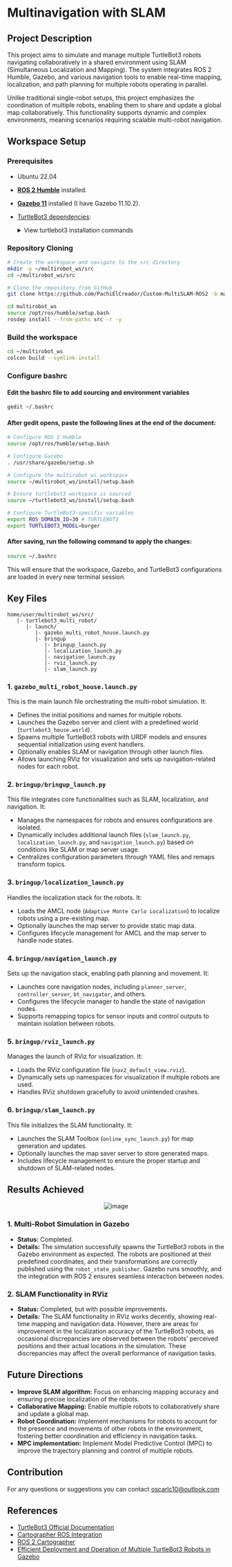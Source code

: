 # Multinavigation with SLAM

## Project Description

This project aims to simulate and manage multiple TurtleBot3 robots navigating collaboratively in a shared environment using SLAM (Simultaneous Localization and Mapping). The system integrates ROS 2 Humble, Gazebo, and various navigation tools to enable real-time mapping, localization, and path planning for multiple robots operating in parallel.

Unlike traditional single-robot setups, this project emphasizes the coordination of multiple robots, enabling them to share and update a global map collaboratively. This functionality supports dynamic and complex environments, meaning scenarios requiring scalable multi-robot navigation.

## Workspace Setup

### Prerequisites
- Ubuntu 22.04
- [**ROS 2 Humble**](https://docs.ros.org/en/humble/Installation/Ubuntu-Install-Debs.html) installed.
- [**Gazebo 11**](https://installati.one/install-gazebo-ubuntu-22-04/) installed (I have Gazebo 11.10.2).
- [TurtleBot3 dependencies](https://emanual.robotis.com/docs/en/platform/turtlebot3/quick-start/):
  <details>
    <summary>View turtlebot3 installation commands</summary>
  
    ```bash
    # Dependent ROS2 Packages
    sudo apt install ros-humble-gazebo-*
    
    sudo apt install ros-humble-cartographer
    sudo apt install ros-humble-cartographer-ros
  
    sudo apt install ros-humble-navigation2
    sudo apt install ros-humble-nav2-bringup
    
    # Install TurtleBot3 Packages
    mkdir -p ~/turtlebot3_ws/src
    cd ~/turtlebot3_ws/src/
    git clone -b humble https://github.com/ROBOTIS-GIT/DynamixelSDK.git
    git clone -b humble https://github.com/ROBOTIS-GIT/turtlebot3_msgs.git
    git clone -b humble https://github.com/ROBOTIS-GIT/turtlebot3.git
    git clone -b humble https://github.com/ROBOTIS-GIT/turtlebot3_simulations.git
    sudo apt install python3-colcon-common-extensions
  
    # Install tb3 simulation package
    git clone -b humble https://github.com/ROBOTIS-GIT/turtlebot3_simulations.git
  
    # Build the workspace
    cd ~/turtlebot3_ws
    colcon build --symlink-install
    echo 'source ~/turtlebot3_ws/install/setup.bash' >> ~/.bashrc
    source ~/.bashrc
    ```
  
  </details>

### Repository Cloning

```bash
# Create the workspace and navigate to the src directory
mkdir -p ~/multirobot_ws/src
cd ~/multirobot_ws/src

# Clone the repository from GitHub
git clone https://github.com/PachiElCreador/Custom-MultiSLAM-ROS2 -b main

cd multirobot_ws
source /opt/ros/humble/setup.bash
rosdep install --from-paths src -r -y
```
### Build the workspace

```bash
cd ~/multirobot_ws
colcon build --symlink-install
```

### Configure bashrc
#### Edit the bashrc file to add sourcing and environment variables
```bash
gedit ~/.bashrc
```

#### After gedit opens, paste the following lines at the end of the document:
```bash
# Configure ROS 2 Humble
source /opt/ros/humble/setup.bash

# Configure Gazebo
. /usr/share/gazebo/setup.sh

# Configure the multirobot_ws workspace
source ~/multirobot_ws/install/setup.bash

# Ensure turtlebot3 workspace is sourced
source ~/turtlebot3_ws/install/setup.bash

# Configure TurtleBot3-specific variables
export ROS_DOMAIN_ID=30 # TURTLEBOT3
export TURTLEBOT3_MODEL=burger
```
#### After saving, run the following command to apply the changes:
```bash
source ~/.bashrc
```
This will ensure that the workspace, Gazebo, and TurtleBot3 configurations are loaded in every new terminal session.

## Key Files

```plaintext
home/user/multirobot_ws/src/
   |- turtlebot3_multi_robot/
      |- launch/
         |- gazebo_multi_robot_house.launch.py
         |- bringup
            |- bringup_launch.py
            |- localization_launch.py
            |- navigation_launch.py
            |- rviz_launch.py
            |- slam_launch.py
```

### **1. `gazebo_multi_robot_house.launch.py`**
This is the main launch file orchestrating the multi-robot simulation. It:
- Defines the initial positions and names for multiple robots.
- Launches the Gazebo server and client with a predefined world (`turtlebot3_house.world`).
- Spawns multiple TurtleBot3 robots with URDF models and ensures sequential initialization using event handlers.
- Optionally enables SLAM or navigation through other launch files.
- Allows launching RViz for visualization and sets up navigation-related nodes for each robot.


### **2. `bringup/bringup_launch.py`**
This file integrates core functionalities such as SLAM, localization, and navigation. It:
- Manages the namespaces for robots and ensures configurations are isolated.
- Dynamically includes additional launch files (`slam_launch.py`, `localization_launch.py`, and `navigation_launch.py`) based on conditions like SLAM or map server usage.
- Centralizes configuration parameters through YAML files and remaps transform topics.


### **3. `bringup/localization_launch.py`**
Handles the localization stack for the robots. It:
- Loads the AMCL node (`Adaptive Monte Carlo Localization`) to localize robots using a pre-existing map.
- Optionally launches the map server to provide static map data.
- Configures lifecycle management for AMCL and the map server to handle node states.


### **4. `bringup/navigation_launch.py`**
Sets up the navigation stack, enabling path planning and movement. It:
- Launches core navigation nodes, including `planner_server`, `controller_server`, `bt_navigator`, and others.
- Configures the lifecycle manager to handle the state of navigation nodes.
- Supports remapping topics for sensor inputs and control outputs to maintain isolation between robots.


### **5. `bringup/rviz_launch.py`**
Manages the launch of RViz for visualization. It:
- Loads the RViz configuration file (`nav2_default_view.rviz`).
- Dynamically sets up namespaces for visualization if multiple robots are used.
- Handles RViz shutdown gracefully to avoid unintended crashes.


### **6. `bringup/slam_launch.py`**
This file initializes the SLAM functionality. It:
- Launches the SLAM Toolbox (`online_sync_launch.py`) for map generation and updates.
- Optionally launches the map saver server to store generated maps.
- Includes lifecycle management to ensure the proper startup and shutdown of SLAM-related nodes.




## Results Achieved
<div align="center">
  <img src="https://github.com/user-attachments/assets/7333d836-0acc-4692-96ce-d872b9f75326" alt="image">
</div>


### 1. Multi-Robot Simulation in Gazebo
- **Status:** Completed.
- **Details:** The simulation successfully spawns the TurtleBot3 robots in the Gazebo environment as expected. The robots are positioned at their predefined coordinates, and their transformations are correctly published using the `robot_state_publisher`. Gazebo runs smoothly, and the integration with ROS 2 ensures seamless interaction between nodes.

### 2. SLAM Functionality in RViz
- **Status:** Completed, but with possible improvements.
- **Details:** The SLAM functionality in RViz works decently, showing real-time mapping and navigation data. However, there are areas for improvement in the localization accuracy of the TurtleBot3 robots, as occasional discrepancies are observed between the robots' perceived positions and their actual locations in the simulation. These discrepancies may affect the overall performance of navigation tasks.

## Future Directions
- **Improve SLAM algorithm:** Focus on enhancing mapping accuracy and ensuring precise localization of the robots.
- **Collaborative Mapping:** Enable multiple robots to collaboratively share and update a global map.
- **Robot Coordination:** Implement mechanisms for robots to account for the presence and movements of other robots in the environment, fostering better coordination and efficiency in navigation tasks.
- **MPC implementation:** Implement Model Predictive Control (MPC) to improve the trajectory planning and control of multiple robots.

## Contribution
For any questions or suggestions you can contact oscarlc10@outlook.com

## References
- [TurtleBot3 Official Documentation](https://emanual.robotis.com/docs/en/platform/turtlebot3/overview/#overview)
- [Cartographer ROS Integration](https://google-cartographer-ros.readthedocs.io/en/latest/)
- [ROS 2 Cartographer](https://ros2-industrial-workshop.readthedocs.io/en/latest/_source/navigation/ROS2-Cartographer.html)
- [Efficient Deployment and Operation of Multiple TurtleBot3 Robots in Gazebo](https://medium.com/@arshad.mehmood/efficient-deployment-and-operation-of-multiple-turtlebot3-robots-in-gazebos-f72f6a364620)
